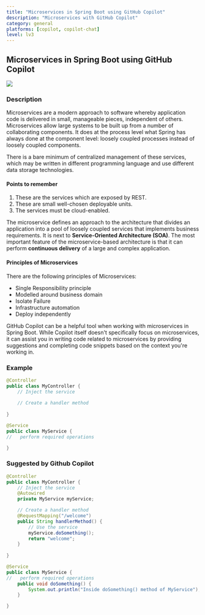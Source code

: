 ```yaml
---
title: "Microservices in Spring Boot using GitHub Copilot"
description: "Microservices with GitHub Copilot"
category: general
platforms: [copilot, copilot-chat]
level: lv3
---
```

 
## Microservices in Spring Boot using GitHub Copilot
[<img src="https://img.shields.io/badge/Lv3-Mature_Best_Practice-brightgreen">](https://github.com/orgs/AI-Native-Development/projects/1/)
 
### Description
Microservices are a modern approach to software whereby application code is delivered in small, manageable pieces, independent of others. Microservices allow large systems to be built up from a number of collaborating components. It does at the process level what Spring has always done at the component level: loosely coupled processes instead of loosely coupled components.

There is a bare minimum of centralized management of these services, which may be written in different programming language and use different data storage technologies.

#### Points to remember
 1. These are the services which are exposed by REST.
 2. These are small well-chosen deployable units.
 3. The services must be cloud-enabled.

The microservice defines an approach to the architecture that divides an application into a pool of loosely coupled services that implements business requirements. It is next to **Service-Oriented Architecture (SOA)**. The most important feature of the microservice-based architecture is that it can perform **continuous delivery** of a large and complex application. 

#### Principles of Microservices
There are the following principles of Microservices:

- Single Responsibility principle
- Modelled around business domain
- Isolate Failure
- Infrastructure automation
- Deploy independently

GitHub Copilot can be a helpful tool when working with microservices in Spring Boot. While Copilot itself doesn't specifically focus on microservices, it can assist you in writing code related to microservices by providing suggestions and completing code snippets based on the context you're working in.

### Example
```java
@Controller
public class MyController {
    // Inject the service
    
    // Create a handler method
   
}

@Service
public class MyService {
//   perform required operations

}

```

### Suggested by Github Copilot
```java
@Controller
public class MyController {
    // Inject the service
    @Autowired
    private MyService myService;

    // Create a handler method
    @RequestMapping("/welcome")
    public String handlerMethod() {
        // Use the service
        myService.doSomething();
        return "welcome";
    }
    
}

@Service
public class MyService {
//   perform required operations
    public void doSomething() {
        System.out.println("Inside doSomething() method of MyService");
    }

}


```